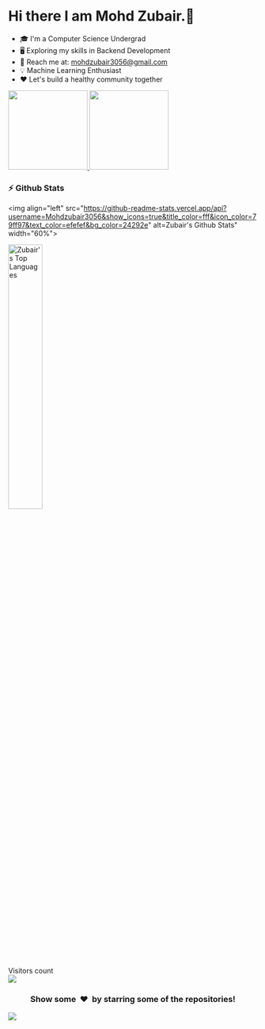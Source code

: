 
# Hi there I am Mohd Zubair.👋

-   🎓 I'm a Computer Science Undergrad
-   🖥 Exploring my skills in Backend Development
-   📨 Reach me at: mohdzubair3056@gmail.com
-   💡 Machine Learning Enthusiast
-   ❤️ Let's build a healthy community together

<a href="https://github.com/Mohdzubair3056">
<img height="160em" src="https://github-readme-stats.vercel.app/api?username=Mohdzubair3056&show_icons=true&include_all_commits=true&custom_title=GitHub+Stats&theme=vue">
<img height="160em" src="https://github-readme-stats.vercel.app/api/top-langs/?username=Mohdzubair3056&layout=compact&theme=vue"></a>

### :zap: Github Stats

  <img align="left" src="https://github-readme-stats.vercel.app/api?username=Mohdzubair3056&show_icons=true&title_color=fff&icon_color=79ff97&text_color=efefef&bg_color=24292e" alt=Zubair's Github Stats" width="60%">
  
<img src="https://github-readme-stats.vercel.app/api/top-langs/?username=Mohdzubair3056&show_icons=true&hide_border=true&theme=radical" width="37%" alt="Zubair's Top Languages">

Visitors count<br>
<img src="https://profile-counter.glitch.me/Mohdzubair3056/count.svg" />
<br>

<div align="center">
<h3 align="center">Show some &nbsp;❤️&nbsp; by starring some of the repositories!</h3>
</div><img src="https://github.com/punitkmryh/punitkmryh/blob/master/wave.svg" />

